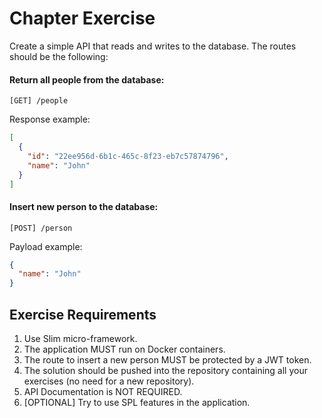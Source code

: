 # Chapter Exercise

Create a simple API that reads and writes to the database. The routes should be the following:

#### Return all people from the database:
```
[GET] /people
```

Response example:
```json
[
  {
    "id": "22ee956d-6b1c-465c-8f23-eb7c57874796",
    "name": "John"
  }
]
```

#### Insert new person to the database:
```
[POST] /person
```

Payload example:
```json
{
  "name": "John"
}
```

## Exercise Requirements

1. Use Slim micro-framework.
2. The application MUST run on Docker containers.
3. The route to insert a new person MUST be protected by a JWT token.
4. The solution should be pushed into the repository containing all your exercises (no need for a new repository).
5. API Documentation is NOT REQUIRED.
6. [OPTIONAL] Try to use SPL features in the application.

